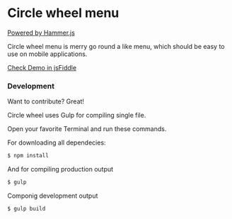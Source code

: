 # Circle wheel menu

[Powered by Hammer.js](http://hammerjs.github.io/)

Circle wheel menu is merry go round a like menu, which should be easy to use on mobile applications.

[Check Demo in jsFiddle](https://jsfiddle.net/zn2qyj1r/)

### Development

Want to contribute? Great!

Circle wheel uses Gulp for compiling single file.

Open your favorite Terminal and run these commands.

For downloading all dependecies:
```sh
$ npm install
```

And for compiling production output
```sh
$ gulp
```

Componig development output
```sh
$ gulp build
```